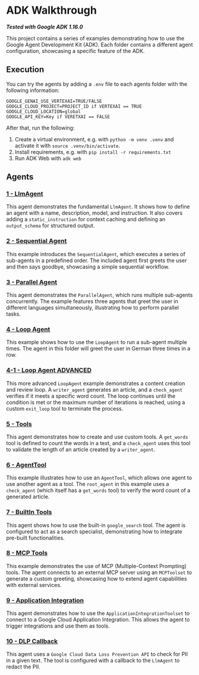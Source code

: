 # ADK Walkthrough

***Tested with Google ADK 1.16.0***

This project contains a series of examples demonstrating how to use the Google Agent Development Kit (ADK). Each folder contains a different agent configuration, showcasing a specific feature of the ADK.

## Execution

You can try the agents by adding a `.env` file to each agents folder with the following information:
```
GOOGLE_GENAI_USE_VERTEXAI=TRUE/FALSE
GOOGLE_CLOUD_PROJECT=PROJECT_ID if VERTEXAI == TRUE
GOOGLE_CLOUD_LOCATION=global
GOOGLE_API_KEY=Key if VERETXAI == FALSE
```

After that, run the following:

1. Create a virtual environment, e.g. with `python -m venv .venv` and activate it with `source .venv/bin/activate`.
2. Install requirements, e.g. with `pip install -r requirements.txt`
3. Run ADK Web with `adk web`

## Agents

### [1 - LlmAgent](https://github.com/schenkfab/adk-demos/tree/main/1%20-%20LlmAgent)

This agent demonstrates the fundamental `LlmAgent`. It shows how to define an agent with a name, description, model, and instruction. It also covers adding a `static_instruction` for context caching and defining an `output_schema` for structured output.

### [2 - Sequential Agent](https://github.com/schenkfab/adk-demos/tree/main/2%20-%20Sequential%20Agent)

This example introduces the `SequentialAgent`, which executes a series of sub-agents in a predefined order. The included agent first greets the user and then says goodbye, showcasing a simple sequential workflow.

### [3 - Parallel Agent](https://github.com/schenkfab/adk-demos/tree/main/3%20-%20Parallel%20Agent)

This agent demonstrates the `ParallelAgent`, which runs multiple sub-agents concurrently. The example features three agents that greet the user in different languages simultaneously, illustrating how to perform parallel tasks.

### [4 - Loop Agent](https://github.com/schenkfab/adk-demos/tree/main/4%20-%20Loop%20Agent)

This example shows how to use the `LoopAgent` to run a sub-agent multiple times. The agent in this folder will greet the user in German three times in a row.

### [4-1 - Loop Agent ADVANCED](https://github.com/schenkfab/adk-demos/tree/main/4-1%20-%20Loop%20Agent%20ADVANCED)

This more advanced `LoopAgent` example demonstrates a content creation and review loop. A `writer_agent` generates an article, and a `check_agent` verifies if it meets a specific word count. The loop continues until the condition is met or the maximum number of iterations is reached, using a custom `exit_loop` tool to terminate the process.

### [5 - Tools](https://github.com/schenkfab/adk-demos/tree/main/5%20-%20Tools)

This agent demonstrates how to create and use custom tools. A `get_words` tool is defined to count the words in a text, and a `check_agent` uses this tool to validate the length of an article created by a `writer_agent`.

### [6 - AgentTool](https://github.com/schenkfab/adk-demos/tree/main/6%20-%20AgentTool)

This example illustrates how to use an `AgentTool`, which allows one agent to use another agent as a tool. The `root_agent` in this example uses a `check_agent` (which itself has a `get_words` tool) to verify the word count of a generated article.

### [7 - BuiltIn Tools](https://github.com/schenkfab/adk-demos/tree/main/7%20-%20BuiltIn%20Tools)

This agent shows how to use the built-in `google_search` tool. The agent is configured to act as a search specialist, demonstrating how to integrate pre-built functionalities.

### [8 - MCP Tools](https://github.com/schenkfab/adk-demos/tree/main/8%20-%20MCP%20Tools)

This example demonstrates the use of MCP (Multiple-Context Prompting) tools. The agent connects to an external MCP server using an `MCPToolset` to generate a custom greeting, showcasing how to extend agent capabilities with external services.

### [9 - Application Integration](https://github.com/schenkfab/adk-demos/tree/main/9%20-%20Application%20Integration)

This agent demonstrates how to use the `ApplicationIntegrationToolset` to connect to a Google Cloud Application Integration. This allows the agent to trigger integrations and use them as tools.

### [10 - DLP Callback](https://github.com/schenkfab/adk-demos/tree/main/10%20-%20DLP%20Callback)

This agent uses a `Google Cloud Data Loss Prevention API` to check for PII in a given text. The tool is configured with a callback to the `LlmAgent` to redact the PII.